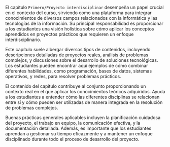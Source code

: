 El capítulo `Primero/Proyecto interdisciplinar` desempeña un papel crucial en el contexto del curso, sirviendo como una plataforma para integrar conocimientos de diversos campos relacionados con la informática y las tecnologías de la información. Su principal responsabilidad es proporcionar a los estudiantes una visión holística sobre cómo aplicar los conceptos aprendidos en proyectos prácticos que requieren un enfoque interdisciplinario.

Este capítulo suele albergar diversos tipos de contenidos, incluyendo descripciones detalladas de proyectos reales, análisis de problemas complejos, y discusiones sobre el desarrollo de soluciones tecnológicas. Los estudiantes pueden encontrar aquí ejemplos de cómo combinar diferentes habilidades, como programación, bases de datos, sistemas operativos, y redes, para resolver problemas prácticos.

El contenido del capítulo contribuye al conjunto proporcionando un contexto real en el que aplicar los conocimientos teóricos adquiridos. Ayuda a los estudiantes a entender cómo las diferentes disciplinas se relacionan entre sí y cómo pueden ser utilizadas de manera integrada en la resolución de problemas complejos.

Buenas prácticas generales aplicables incluyen la planificación cuidadosa del proyecto, el trabajo en equipo, la comunicación efectiva, y la documentación detallada. Además, es importante que los estudiantes aprendan a gestionar su tiempo eficazmente y a mantener un enfoque disciplinado durante todo el proceso de desarrollo del proyecto.
